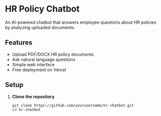 # HR Policy Chatbot

An AI-powered chatbot that answers employee questions about HR policies by analyzing uploaded documents.

## Features
- Upload PDF/DOCX HR policy documents
- Ask natural language questions
- Simple web interface
- Free deployment on Vercel

## Setup

1. **Clone the repository**
   ```bash
   git clone https://github.com/yourusername/hr-chatbot.git
   cd hr-chatbot
